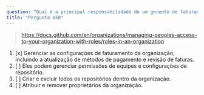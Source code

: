 ```yaml
---
question: "Qual é a principal responsabilidade de um gerente de faturamento em uma organização no GitHub?"
title: "Pergunta 050"
---
```


> https://docs.github.com/en/organizations/managing-peoples-access-to-your-organization-with-roles/roles-in-an-organization
1. [x] Gerenciar as configurações de faturamento da organização, incluindo a atualização de métodos de pagamento e revisão de faturas.
1. [ ] Eles podem gerenciar permissões de equipes e configurações de repositório.
1. [ ] Criar e excluir todos os repositórios dentro da organização.
1. [ ] Atribuir e remover proprietários da organização.

